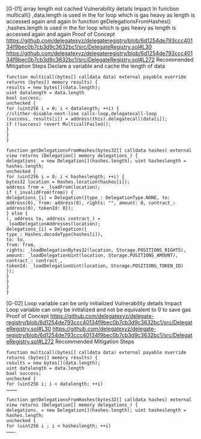 [G-01] array length not cached
Vulnerability details
Impact
In function multicall() ,data.length is used in the for loop which is gas heavy as length is accessed
again and again
In function geDelegationsFromHashes() ,hashes.length is used in the for loop which is gas heavy as
length is accessed again and again
Proof of Concept
https://github.com/delegatexyz/delegateregistry/blob/6d1254de793ccc40134f9bec0b7cb3d9c3632bc1/src/DelegateRegistry.sol#L30
https://github.com/delegatexyz/delegateregistry/blob/6d1254de793ccc40134f9bec0b7cb3d9c3632bc1/src/DelegateRegistry.sol#L272
Recommended Mitigation Steps
Declare a variable and cache the length of data
```
function multicall(bytes[] calldata data) external payable override returns (bytes[] memory results) {
results = new bytes[](data.length);
uint datalength = data.length
bool success;
unchecked {
for (uint256 i = 0; i < datalength; ++i) {
//slither-disable-next-line calls-loop,delegatecall-loop
(success, results[i]) = address(this).delegatecall(data[i]);
if (!success) revert MulticallFailed();
}
}
}
```

``` 
function getDelegationsFromHashes(bytes32[] calldata hashes) external view returns (Delegation[] memory delegations_) {
delegations_ = new Delegation[](hashes.length); uint hasheslength = hashes.length;
unchecked {
for (uint256 i = 0; i < hasheslength; ++i) {
bytes32 location = Hashes.location(hashes[i]);
address from = _loadFrom(location);
if (_invalidFrom(from)) {
delegations_[i] = Delegation({type_: DelegationType.NONE, to: address(0), from: address(0), rights: "", amount: 0, contract_: address(0), tokenId: 0});
} else {
(, address to, address contract_) = _loadDelegationAddresses(location);
delegations_[i] = Delegation({
type_: Hashes.decodeType(hashes[i]),
to: to,
from: from,
rights: _loadDelegationBytes32(location, Storage.POSITIONS_RIGHTS),
amount: _loadDelegationUint(location, Storage.POSITIONS_AMOUNT),
contract_: contract_,
tokenId: _loadDelegationUint(location, Storage.POSITIONS_TOKEN_ID)
});
}
}
}
}
```
[G-02] Loop variable can be only initialized
Vulnerability details
Impact Loop variable can only be initialized and not be equivalent to 0 to save gas
Proof of Concept
https://github.com/delegatexyz/delegate-registry/blob/6d1254de793ccc40134f9bec0b7cb3d9c3632bc1/src/DelegateRegistry.sol#L30 https://github.com/delegatexyz/delegate-registry/blob/6d1254de793ccc40134f9bec0b7cb3d9c3632bc1/src/DelegateRegistry.sol#L272
Recommended Mitigation Steps 
``` 
function multicall(bytes[] calldata data) external payable override returns (bytes[] memory results) {
results = new bytes[](data.length);
uint datalength = data.length
bool success;
unchecked {
for (uint256 i; i < datalength; ++i) 
………… 
```
 ``` 
function getDelegationsFromHashes(bytes32[] calldata hashes) external view returns (Delegation[] memory delegations_) {
delegations_ = new Delegation[](hashes.length); uint hasheslength = hashes.length;
unchecked {
for (uint256 i ; i < hasheslength; ++i) 
………. 
```